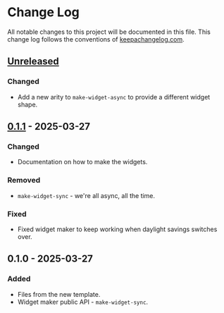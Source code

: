 # Change Log
All notable changes to this project will be documented in this file. This change log follows the conventions of [keepachangelog.com](http://keepachangelog.com/).

## [Unreleased]
### Changed
- Add a new arity to `make-widget-async` to provide a different widget shape.

## [0.1.1] - 2025-03-27
### Changed
- Documentation on how to make the widgets.

### Removed
- `make-widget-sync` - we're all async, all the time.

### Fixed
- Fixed widget maker to keep working when daylight savings switches over.

## 0.1.0 - 2025-03-27
### Added
- Files from the new template.
- Widget maker public API - `make-widget-sync`.

[Unreleased]: https://sourcehost.site/your-name/webradio/compare/0.1.1...HEAD
[0.1.1]: https://sourcehost.site/your-name/webradio/compare/0.1.0...0.1.1
